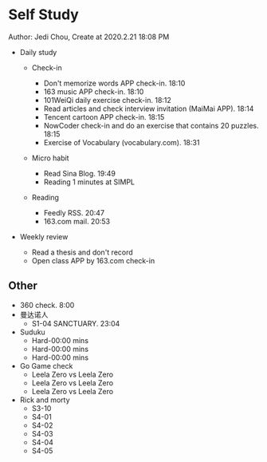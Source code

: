# Self Study

Author: Jedi Chou, Create at 2020.2.21 18:08 PM

* Daily study
  * Check-in
    * Don't memorize words APP check-in. 18:10
    * 163 music APP check-in. 18:10
    * 101WeiQi daily exercise check-in. 18:12
    * Read articles and check interview invitation (MaiMai APP). 18:14
    * Tencent cartoon APP check-in. 18:15
    * NowCoder check-in and do an exercise that contains 20 puzzles. 18:15
    * Exercise of Vocabulary (vocabulary.com). 18:31

  * Micro habit
    * Read Sina Blog. 19:49
    * Reading 1 minutes at SIMPL

  * Reading
    * Feedly RSS. 20:47
    * 163.com mail. 20:53

* Weekly review
  * Read a thesis and don't record
  * Open class APP by 163.com check-in

## Other

* 360 check. 8:00
* 曼达诺人
  * S1-04 SANCTUARY. 23:04
* Suduku
  * Hard-00:00 mins
  * Hard-00:00 mins
  * Hard-00:00 mins
* Go Game check
  * Leela Zero vs Leela Zero
  * Leela Zero vs Leela Zero
  * Leela Zero vs Leela Zero
* Rick and morty
  * S3-10
  * S4-01
  * S4-02
  * S4-03
  * S4-04
  * S4-05
